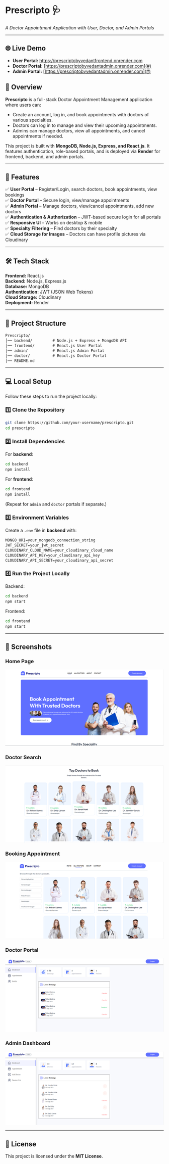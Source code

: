 # Prescripto 🩺
*A Doctor Appointment Application with User, Doctor, and Admin Portals*

---

## 🌐 Live Demo
- **User Portal:** [ https://prescriptobyvedantfrontend.onrender.com ](#)  
- **Doctor Portal:** [https://prescriptobyvedantadmin.onrender.com](#)  
- **Admin Portal:** [https://prescriptobyvedantadmin.onrender.com](#)  

## 📌 Overview
**Prescripto** is a full-stack Doctor Appointment Management application where users can:
- Create an account, log in, and book appointments with doctors of various specialties.
- Doctors can log in to manage and view their upcoming appointments.
- Admins can manage doctors, view all appointments, and cancel appointments if needed.

This project is built with **MongoDB, Node.js, Express, and React.js**. It features authentication, role-based portals, and is deployed via **Render** for frontend, backend, and admin portals.

---

## 🚀 Features
✅ **User Portal** – Register/Login, search doctors, book appointments, view bookings  
✅ **Doctor Portal** – Secure login, view/manage appointments  
✅ **Admin Portal** – Manage doctors, view/cancel appointments, add new doctors  
✅ **Authentication & Authorization** – JWT-based secure login for all portals  
✅ **Responsive UI** – Works on desktop & mobile  
✅ **Specialty Filtering** – Find doctors by their specialty  
✅ **Cloud Storage for Images** – Doctors can have profile pictures via Cloudinary  

---

## 🛠 Tech Stack
**Frontend:** React.js  
**Backend:** Node.js, Express.js  
**Database:** MongoDB  
**Authentication:** JWT (JSON Web Tokens)  
**Cloud Storage:** Cloudinary  
**Deployment:** Render  

---

## 📂 Project Structure
```
Prescripto/
│── backend/         # Node.js + Express + MongoDB API
│── frontend/        # React.js User Portal
│── admin/           # React.js Admin Portal
│── doctor/          # React.js Doctor Portal
│── README.md
```

---

## 💻 Local Setup
Follow these steps to run the project locally:

### 1️⃣ Clone the Repository
```bash
git clone https://github.com/your-username/prescripto.git
cd prescripto
```

### 2️⃣ Install Dependencies
For **backend**:
```bash
cd backend
npm install
```

For **frontend**:
```bash
cd frontend
npm install
```

(Repeat for `admin` and `doctor` portals if separate.)

### 3️⃣ Environment Variables
Create a `.env` file in **backend** with:
```
MONGO_URI=your_mongodb_connection_string
JWT_SECRET=your_jwt_secret
CLOUDINARY_CLOUD_NAME=your_cloudinary_cloud_name
CLOUDINARY_API_KEY=your_cloudinary_api_key
CLOUDINARY_API_SECRET=your_cloudinary_api_secret
```

### 4️⃣ Run the Project Locally
Backend:
```bash
cd backend
npm start
```
Frontend:
```bash
cd frontend
npm start
```

---

## 📸 Screenshots
### Home Page
![Home Page](screenshots/homepage.png)

### Doctor Search
![Doctor Search](screenshots/topdoctors.png)

### Booking Appointment
![Booking Appointment](screenshots/alldoctors.png)

### Doctor Portal
![Doctor Portal](screenshots/doctors.png)

### Admin Dashboard
![Admin Dashboard](screenshots/adminpanel.png)

---

## 📜 License
This project is licensed under the **MIT License**.
